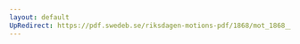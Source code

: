```yaml
---
layout: default
UpRedirect: https://pdf.swedeb.se/riksdagen-motions-pdf/1868/mot_1868__ak__00082.pdf
---
```

